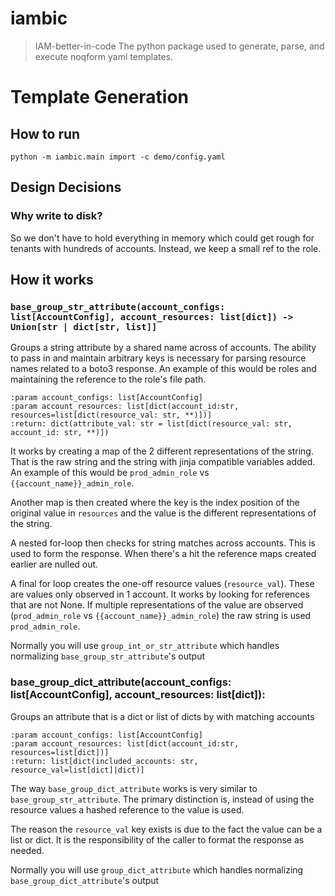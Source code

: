 # iambic
> IAM-better-in-code
The python package used to generate, parse, and execute noqform yaml templates.

# Template Generation

## How to run
`python -m iambic.main import -c demo/config.yaml`

## Design Decisions
### Why write to disk?
So we don't have to hold everything in memory which could get rough for tenants with hundreds of accounts. Instead, we keep a small ref to the role.

## How it works

### `base_group_str_attribute(account_configs: list[AccountConfig], account_resources: list[dict]) -> Union[str | dict[str, list]]`
Groups a string attribute by a shared name across of accounts.
The ability to pass in and maintain arbitrary keys is necessary for parsing resource names related to a boto3 response.
An example of this would be roles and maintaining the reference to the role's file path. 

    :param account_configs: list[AccountConfig]
    :param account_resources: list[dict(account_id:str, resources=list[dict(resource_val: str, **)])]
    :return: dict(attribute_val: str = list[dict(resource_val: str, account_id: str, **)])

It works by creating a map of the 2 different representations of the string. 
That is the raw string and the string with jinja compatible variables added.
An example of this would be `prod_admin_role` vs `{{account_name}}_admin_role`.

Another map is then created where the key is the index position of the original value in `resources` and the value is the different representations of the string.

A nested for-loop then checks for string matches across accounts. This is used to form the response.
When there's a hit the reference maps created earlier are nulled out.

A final for loop creates the one-off resource values (`resource_val`). 
These are values only observed in 1 account. It works by looking for references that are not None.
If multiple representations of the value are observed (`prod_admin_role` vs `{{account_name}}_admin_role`) the raw string is used `prod_admin_role`.

Normally you will use `group_int_or_str_attribute` which handles normalizing `base_group_str_attribute`'s output


### base_group_dict_attribute(account_configs: list[AccountConfig], account_resources: list[dict]):
Groups an attribute that is a dict or list of dicts by with matching accounts

    :param account_configs: list[AccountConfig]
    :param account_resources: list[dict(account_id:str, resources=list[dict])]
    :return: list[dict(included_accounts: str, resource_val=list[dict]|dict)]

The way `base_group_dict_attribute` works is very similar to `base_group_str_attribute`.
The primary distinction is, instead of using the resource values a hashed reference to the value is used.

The reason the `resource_val` key exists is due to the fact the value can be a list or dict.
It is the responsibility of the caller to format the response as needed.

Normally you will use `group_dict_attribute` which handles normalizing `base_group_dict_attribute`'s output


